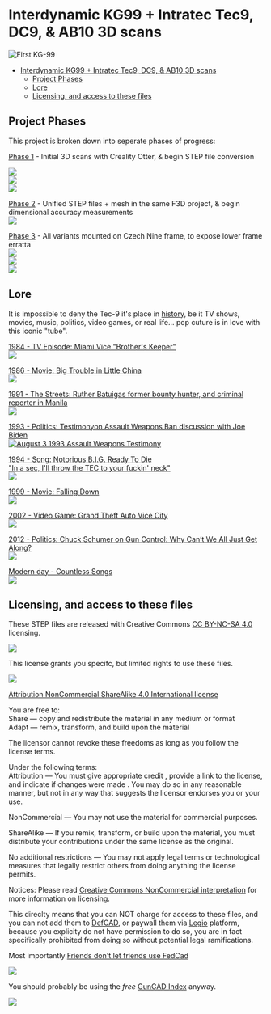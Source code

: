 
# Interdynamic KG99 + Intratec Tec9, DC9, & AB10 3D scans
<p align="left">
  <img src="https://raw.githubusercontent.com/MAVProxyUser/Interdynamic-Intratec-3D-scans/refs/heads/main/Lore/First%20KG-99.jpg" alt="First KG-99"><br>
</p>

* [Interdynamic KG99 + Intratec Tec9, DC9, & AB10 3D scans](#interdynamic-kg99--intratec-tec9-dc9--ab10-3d-scans) 
   * [Project Phases](#project-phases)
   * [Lore](#lore)
   * [Licensing, and access to these files](#licensing-and-access-to-these-files)

## Project Phases
This project is broken down into seperate phases of progress:

[Phase 1](https://github.com/MAVProxyUser/Interdynamic-Intratec-3D-scans/tree/main/ALL%20TECS%20PHASE%201) - Initial 3D scans with Creality Otter, & begin STEP file conversion<br>

<img src="https://raw.githubusercontent.com/MAVProxyUser/Interdynamic-Intratec-3D-scans/refs/heads/main/Lore/Phase1raw.png"><br>
<img src="https://raw.githubusercontent.com/MAVProxyUser/Interdynamic-Intratec-3D-scans/refs/heads/main/Lore/Phase1Mesh.png"><br>
<img src="https://raw.githubusercontent.com/MAVProxyUser/Interdynamic-Intratec-3D-scans/refs/heads/main/Lore/Phase1Composite.png"><br>

[Phase 2](https://github.com/MAVProxyUser/Interdynamic-Intratec-3D-scans/tree/main/ALL%20TECS%20PHASE%202) - Unified STEP files + mesh in the same F3D project, & begin dimensional accuracy measurements<br>
<img src="https://raw.githubusercontent.com/MAVProxyUser/Interdynamic-Intratec-3D-scans/refs/heads/main/Lore/Phase2.png"><br>

[Phase 3](https://github.com/MAVProxyUser/Interdynamic-Intratec-3D-scans/tree/main/ALL%20TECS%20PHASE%203) - All variants mounted on Czech Nine frame, to expose lower frame erratta<br>
<img src="https://raw.githubusercontent.com/MAVProxyUser/Interdynamic-Intratec-3D-scans/refs/heads/main/Lore/Phase3kg99mini.png"><br>
<img src="https://raw.githubusercontent.com/MAVProxyUser/Interdynamic-Intratec-3D-scans/refs/heads/main/Lore/Phase3EarlyButton.png"><br>
<img src="https://raw.githubusercontent.com/MAVProxyUser/Interdynamic-Intratec-3D-scans/refs/heads/main/Lore/Phase3AB10.png"><br>

## Lore

It is impossible to deny the Tec-9 it's place in [history](https://web.archive.org/web/20210614081805/https://www.guns.com/news/2013/08/24/the-tec-9-kellgrens-budget-burpgun), be it TV shows, movies, music, politics, video games, or real life... pop cuture is in love with this iconic "tube".

[1984 - TV Episode: Miami Vice "Brother's Keeper"](https://www.imdb.com/title/tt0086759/)<br>
<img src="https://raw.githubusercontent.com/MAVProxyUser/Interdynamic-Intratec-3D-scans/refs/heads/main/Lore/Calderone%20Cartel%20Miami%20Vice.jpg"><br>

[1986 - Movie: Big Trouble in Little China](https://www.imdb.com/title/tt0090728/)<br>
<img src="https://raw.githubusercontent.com/MAVProxyUser/Interdynamic-Intratec-3D-scans/refs/heads/main/Lore/Jack%20Burton.jpg"><br> 

[1991 - The Streets: Ruther Batuigas former bounty hunter, and criminal reporter in Manila](https://www.gettyimages.co.uk/photos/ruther-batuigas)<br>
<img src="https://raw.githubusercontent.com/MAVProxyUser/Interdynamic-Intratec-3D-scans/refs/heads/main/Lore/RutherBatuigas.jpg"><br>  

[1993 - Politics: Testimonyon Assault Weapons Ban discussion with Joe Biden](https://www.c-span.org/clip/senate-committee/user-clip-biden-tec-9-tec-22-august-3-1993-assault-weapons-testimony/5029739)<br>
[![August 3 1993 Assault Weapons Testimony](https://img.youtube.com/vi/-eoEOxDan6E/0.jpg)](https://www.youtube.com/watch?v=-eoEOxDan6E)<br>

[1994 - Song: Notorious B.I.G. Ready To Die](https://dn721909.ca.archive.org/0/items/ready-to-die_202404/06%20Ready%20to%20Die.mp3)<br>
["In a sec, I'll throw the TEC to your fuckin' neck"](https://genius.com/161434/The-notorious-big-ready-to-die/Everybody-hit-the-deck-biggie-bout-to-get-some-wreck)<br>
<img src="https://raw.githubusercontent.com/MAVProxyUser/Interdynamic-Intratec-3D-scans/refs/heads/main/Lore/biggie.jpg"><br>  

[1999 - Movie: Falling Down](https://www.imdb.com/title/tt0106856/)<br>
<img src="https://raw.githubusercontent.com/MAVProxyUser/Interdynamic-Intratec-3D-scans/refs/heads/main/Lore/FallingDown.jpg"><br>

[2002 - Video Game: Grand Theft Auto Vice City](https://www.rockstargames.com/games/vicecity)<br>
<img src="https://raw.githubusercontent.com/MAVProxyUser/Interdynamic-Intratec-3D-scans/refs/heads/main/Lore/GTA-Tec9.jpeg"><br>

[2012 - Politics: Chuck Schumer on Gun Control: Why Can’t We All Just Get Along?](https://www.thetruthaboutguns.com/chuck-schumer-on-gun-control-why-cant-we-all-just-get-along/)<br>
<img src="https://raw.githubusercontent.com/MAVProxyUser/Interdynamic-Intratec-3D-scans/refs/heads/main/Lore/Schumer.jpg"><br>

[Modern day - Countless Songs](https://genius.com/search?q=tec9)<br>
<img src="https://raw.githubusercontent.com/MAVProxyUser/Interdynamic-Intratec-3D-scans/refs/heads/main/Lore/LyricMatch.png"><br>

## Licensing, and access to these files
These STEP files are released with Creative Commons [CC BY-NC-SA 4.0](https://creativecommons.org/licenses/by-nc-sa/4.0/) licensing. 
<p align="left">
  <img src="https://raw.githubusercontent.com/MAVProxyUser/NowAllOfChinaKnowsYouAreHere/master/ccbysancsa.png">
</p>

This license grants you specifc, but limited rights to use these files. 
<p align="left">
  <img src="https://raw.githubusercontent.com/MAVProxyUser/NowAllOfChinaKnowsYouAreHere/master/cc_license_spectrum.png">
</p>

[Attribution NonCommercial ShareAlike 4.0 International license](https://creativecommons.org/licenses/by-nc-sa/4.0/legalcode.en)

You are free to:<br>
Share — copy and redistribute the material in any medium or format<br>
Adapt — remix, transform, and build upon the material<br>

The licensor cannot revoke these freedoms as long as you follow the license terms.<br>

Under the following terms:<br>
Attribution — You must give appropriate credit , provide a link to the license, and indicate if changes were made . You may do so in any reasonable manner, but not in any way that suggests the licensor endorses you or your use.<br>

NonCommercial — You may not use the material for commercial purposes.<br>

ShareAlike — If you remix, transform, or build upon the material, you must distribute your contributions under the same license as the original.<br>

No additional restrictions — You may not apply legal terms or technological measures that legally restrict others from doing anything the license permits.<br>

Notices: Please read [Creative Commons NonCommercial interpretation](https://wiki.creativecommons.org/wiki/NonCommercial_interpretation) for more information on licensing.<br>

This direclty means that you can NOT charge for access to these files, and you can not add them to [DefCAD](https://defcad.com), or paywall them via [Legio](https://ddlegio.com) platform, because you explicity do not have permission to do so, you are in fact specifically prohibited from doing so without potential legal ramifications. 

Most importantly [Friends don't let friends use FedCad](https://www.reddit.com/r/fosscad/comments/13zzyi5/just_a_friendly_psa_for_those_who_dont_know_about/)
<p align="left">
  <img src="https://raw.githubusercontent.com/MAVProxyUser/NowAllOfChinaKnowsYouAreHere/master/fedcad.jpg">
</p>

You should probably be using the *free* [GunCAD Index](https://guncadindex.com) anyway.  
<p align="left">
  <img src="https://raw.githubusercontent.com/MAVProxyUser/NowAllOfChinaKnowsYouAreHere/master/GunCad.jpg">
</p>
